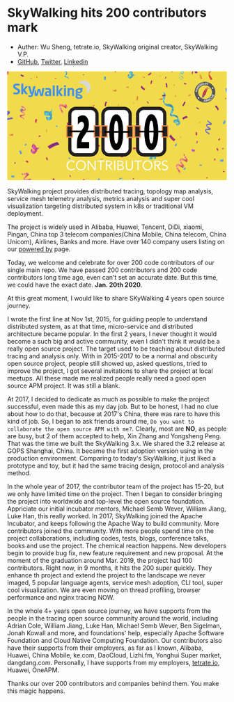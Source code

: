 # SkyWalking hits 200 contributors mark

- Auther: Wu Sheng, tetrate.io, SkyWalking original creator, SkyWalking V.P.
- [GitHub](https://github.com/wu-sheng), [Twitter](https://twitter.com/wusheng1108), [Linkedin](https://www.linkedin.com/in/wusheng1108)

![](../.vuepress/public/static/blog/2020-01-20-celebrate-200th-contributor/200th-celebration.png)

SkyWalking project provides distributed tracing, topology map analysis, service mesh telemetry analysis, metrics analysis and super cool visualization
targeting distributed system in k8s or traditional VM deployment.

The project is widely used in Alibaba, Huawei, Tencent, DiDi, xiaomi, Pingan, China top 3 telecom companies(China Mobile, China telecom, China Unicom), Airlines, Banks and more. Have over 140 company users listing on our [powered by](https://github.com/apache/skywalking/blob/master/docs/powered-by.md) page.

Today, we welcome and celebrate for over 200 code contributors of our single main repo. We have passed 200 contributors and 200 code contributors long time ago, even can't set an accurate date. But this time, we could have the exact date. **Jan. 20th 2020**.

At this great moment, I would like to share SKyWalking 4 years open source journey.

I wrote the first line at Nov 1st, 2015, for guiding people to understand distributed system, as at that time, micro-service and distributed architecture became popular.
In the first 2 years, I never thought it would become a such big and active community, even I didn't think it would be a really open source project.
The target used to be teaching about distributed tracing and analysis only.
With in 2015-2017 to be a normal and obscurity open source project, 
people still showed up, asked questions, tried to improve the project, I got several invitations to share the project at local meetups.
All these made me realized people really need a good open source APM project. It was still a blank.

At 2017, I decided to dedicate as much as possible to make the project successful, even made this as my day job. But to be honest, I had no clue about how to do that, because at 2017's China, there was rare to have this kind of job.
So, I began to ask friends around me, `Do you want to collaborate the open source APM with me?`. Clearly, most are **NO**, as people are busy, but 2 of them accepted to help, Xin Zhang and Yongsheng Peng. That was the time we built the SkyWalking 3.x. We shared the 3.2 release at GOPS Shanghai, China. It became the first adoption version using in the production environment. 
Comparing to today's SkyWalking, it just liked a prototype and toy, but it had the same tracing design, protocol and analysis method. 

In the whole year of 2017, the contributor team of the project has 15-20, but we only have limited time on the project. Then I began to consider bringing the project into worldwide and top-level the open source foundation. Appriciate our initial incubator mentors, Michael Semb Wever, William Jiang, Luke Han, this really worked.
In 2017, SkyWalking joined the Apache Incubator, and keeps following the Apache Way to build community. More contributors joined the community.
With more people spend time on the project collaborations, including codes, tests, blogs, conference talks, books and use the project. The chemical reaction happens. New developers begin to provide bug fix, new feature requirement and new proposal. 
At the moment of the graduation around Mar. 2019, the project had 100 contributors. Right now, in 9 months, it hits the 200 super quickly. They enhance th project and extend the project to the landscape we never imaged, 5 popular language agents, service mesh adoption, CLI tool, super cool visualization. We are even moving on thread profiling, browser performance and nginx tracing NOW.

In the whole 4+ years open source journey, we have supports from the people in the tracing open source community around the world, including Adrian Cole, William Jiang, Luke Han, Michael Semb Wever, Ben Sigelman, Jonah Kowall and more, and foundations' help, especially Apache Software Foundation and Cloud Native Computing Foundation.
Our contributors also have their supports from their employers, as far as I known, Alibaba, Huawei, China Mobile, ke.com, DaoCloud, Lizhi.fm, Yonghui Super market, dangdang.com. Personally, I have supports from my employers, [tetrate.io](https://www.tetrate.io/), Huawei, OneAPM. 

Thanks our over 200 contributors and companies behind them. You make this magic happens.
